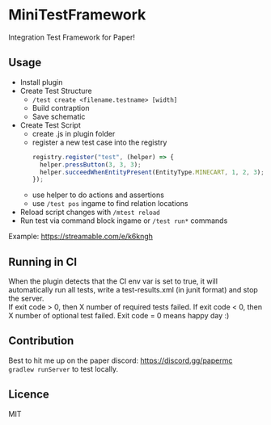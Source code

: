 # MiniTestFramework

Integration Test Framework for Paper!

## Usage

* Install plugin
* Create Test Structure
  * `/test create <filename.testname> [width]`
  * Build contraption
  * Save schematic
* Create Test Script
  * create <mytest>.js in plugin folder
  * register a new test case into the registry 
    ```js
    registry.register("test", (helper) => {
      helper.pressButton(3, 3, 3);
      helper.succeedWhenEntityPresent(EntityType.MINECART, 1, 2, 3);
    });
    ```
  * use helper to do actions and assertions
  * use `/test pos` ingame to find relation locations
* Reload script changes with `/mtest reload`
* Run test via command block ingame or `/test run*` commands

Example: https://streamable.com/e/k6kngh

## Running in CI

When the plugin detects that the CI env var is set to true, it will automatically run all tests, write a test-results.xml (in junit format) and stop the server.  
If exit code > 0, then X number of required tests failed. If exit code < 0, then X number of optional test failed. Exit code = 0 means happy day :)

## Contribution

Best to hit me up on the paper discord: https://discord.gg/papermc  
`gradlew runServer` to test locally.

## Licence

MIT
